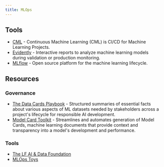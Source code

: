 ```yaml
---
title: MLOps
---
```


## Tools

- [CML](https://cml.dev/) - Continuous Machine Learning (CML) is CI/CD for Machine Learning Projects.
- [Evidently](https://github.com/evidentlyai/evidently) - Interactive reports to analyze machine learning models during validation or production monitoring.
- [MLflow](https://github.com/mlflow/mlflow) - Open source platform for the machine learning lifecycle.

## Resources

### Governance

- [The Data Cards Playbook](https://pair-code.github.io/datacardsplaybook/) - Structured summaries of essential facts about various aspects of ML datasets needed by stakeholders across a project's lifecycle for responsible AI development.
- [Model Card Toolkit](https://github.com/tensorflow/model-card-toolkit) - Streamlines and automates generation of Model Cards, machine learning documents that provide context and transparency into a model's development and performance.

### Tools

- [The LF AI & Data Foundation](https://landscape.lfai.foundation)
- [MLOps Toys](https://mlops.toys)
